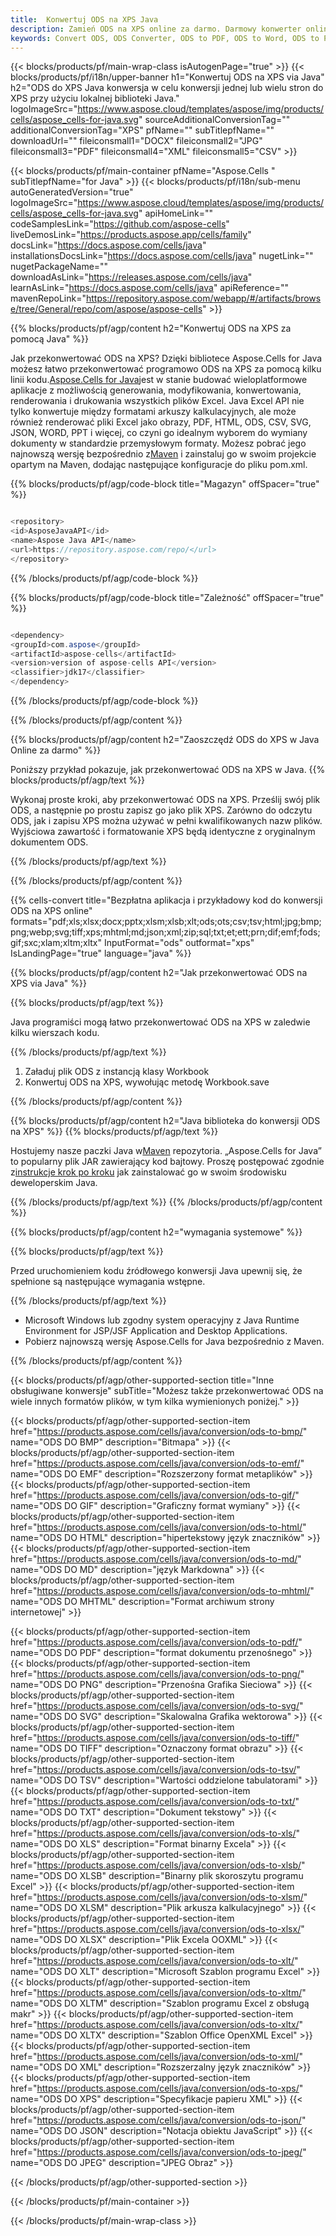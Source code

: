 ```yaml
---
title:  Konwertuj ODS na XPS Java
description: Zamień ODS na XPS online za darmo. Darmowy konwerter online z ODS na XPS. Java ODS do XPS. ODS do XPS via Java.
keywords: Convert ODS, ODS Converter, ODS to PDF, ODS to Word, ODS to PPT, ODS to Image
---
```

{{< blocks/products/pf/main-wrap-class isAutogenPage="true" >}}
{{< blocks/products/pf/i18n/upper-banner h1="Konwertuj ODS na XPS via Java" h2="ODS do XPS Java konwersja w celu konwersji jednej lub wielu stron do XPS przy użyciu lokalnej biblioteki Java." logoImageSrc="https://www.aspose.cloud/templates/aspose/img/products/cells/aspose_cells-for-java.svg" sourceAdditionalConversionTag="" additionalConversionTag="XPS" pfName="" subTitlepfName="" downloadUrl="" fileiconsmall1="DOCX" fileiconsmall2="JPG" fileiconsmall3="PDF" fileiconsmall4="XML" fileiconsmall5="CSV" >}}

{{< blocks/products/pf/main-container pfName="Aspose.Cells " subTitlepfName="for Java" >}}
{{< blocks/products/pf/i18n/sub-menu autoGeneratedVersion="true" logoImageSrc="https://www.aspose.cloud/templates/aspose/img/products/cells/aspose_cells-for-java.svg" apiHomeLink="" codeSamplesLink="https://github.com/aspose-cells" liveDemosLink="https://products.aspose.app/cells/family" docsLink="https://docs.aspose.com/cells/java" installationsDocsLink="https://docs.aspose.com/cells/java" nugetLink="" nugetPackageName="" downloadAsLink="https://releases.aspose.com/cells/java" learnAsLink="https://docs.aspose.com/cells/java" apiReference="" mavenRepoLink="https://repository.aspose.com/webapp/#/artifacts/browse/tree/General/repo/com/aspose/aspose-cells" >}}


{{% blocks/products/pf/agp/content h2="Konwertuj ODS na XPS za pomocą Java" %}}

Jak przekonwertować ODS na XPS? Dzięki bibliotece Aspose.Cells for Java możesz łatwo przekonwertować programowo ODS na XPS za pomocą kilku linii kodu.[Aspose.Cells for Java](https://products.aspose.com/cells/java)jest w stanie budować wieloplatformowe aplikacje z możliwością generowania, modyfikowania, konwertowania, renderowania i drukowania wszystkich plików Excel. Java Excel API nie tylko konwertuje między formatami arkuszy kalkulacyjnych, ale może również renderować pliki Excel jako obrazy, PDF, HTML, ODS, CSV, SVG, JSON, WORD, PPT i więcej, co czyni go idealnym wyborem do wymiany dokumenty w standardzie przemysłowym formaty. Możesz pobrać jego najnowszą wersję bezpośrednio z[Maven](https://repository.aspose.com/webapp/#/artifacts/browse/tree/General/repo/com/aspose/aspose-cells) i zainstaluj go w swoim projekcie opartym na Maven, dodając następujące konfiguracje do pliku pom.xml.

{{% blocks/products/pf/agp/code-block title="Magazyn" offSpacer="true" %}}

```cs

<repository>
<id>AsposeJavaAPI</id>
<name>Aspose Java API</name>
<url>https://repository.aspose.com/repo/</url>
</repository>

```

{{% /blocks/products/pf/agp/code-block %}}

{{% blocks/products/pf/agp/code-block title="Zależność" offSpacer="true" %}}

```cs

<dependency>
<groupId>com.aspose</groupId>
<artifactId>aspose-cells</artifactId>
<version>version of aspose-cells API</version>
<classifier>jdk17</classifier>
</dependency>

```

{{% /blocks/products/pf/agp/code-block %}}

{{% /blocks/products/pf/agp/content %}}

{{% blocks/products/pf/agp/content h2="Zaoszczędź ODS do XPS w Java Online za darmo" %}}

Poniższy przykład pokazuje, jak przekonwertować ODS na XPS w Java.
{{% blocks/products/pf/agp/text %}}

Wykonaj proste kroki, aby przekonwertować ODS na XPS. Prześlij swój plik ODS, a następnie po prostu zapisz go jako plik XPS. Zarówno do odczytu ODS, jak i zapisu XPS można używać w pełni kwalifikowanych nazw plików. Wyjściowa zawartość i formatowanie XPS będą identyczne z oryginalnym dokumentem ODS.

{{% /blocks/products/pf/agp/text %}}

{{% /blocks/products/pf/agp/content %}}

{{% cells-convert title="Bezpłatna aplikacja i przykładowy kod do konwersji ODS na XPS online" formats="pdf;xls;xlsx;docx;pptx;xlsm;xlsb;xlt;ods;ots;csv;tsv;html;jpg;bmp;png;webp;svg;tiff;xps;mhtml;md;json;xml;zip;sql;txt;et;ett;prn;dif;emf;fods;gif;sxc;xlam;xltm;xltx" InputFormat="ods" outformat="xps" IsLandingPage="true" language="java" %}}

{{% blocks/products/pf/agp/content h2="Jak przekonwertować ODS na XPS via Java" %}}

{{% blocks/products/pf/agp/text %}}

 Java programiści mogą łatwo przekonwertować ODS na XPS w zaledwie kilku wierszach kodu.

{{% /blocks/products/pf/agp/text %}}

1.  Załaduj plik ODS z instancją klasy Workbook
1.  Konwertuj ODS na XPS, wywołując metodę Workbook.save

{{% /blocks/products/pf/agp/content %}}

{{% blocks/products/pf/agp/content h2="Java biblioteka do konwersji ODS na XPS" %}}
{{% blocks/products/pf/agp/text %}}

 Hostujemy nasze paczki Java w[Maven](https://repository.aspose.com/webapp/#/artifacts/browse/tree/General/repo/com/aspose/aspose-cells) repozytoria. „Aspose.Cells for Java” to popularny plik JAR zawierający kod bajtowy. Proszę postępować zgodnie z[instrukcje krok po kroku](https://docs.aspose.com/cells/java/installation/) jak zainstalować go w swoim środowisku deweloperskim Java.

{{% /blocks/products/pf/agp/text %}}
{{% /blocks/products/pf/agp/content %}}

{{% blocks/products/pf/agp/content h2="wymagania systemowe" %}}

{{% blocks/products/pf/agp/text %}}

 Przed uruchomieniem kodu źródłowego konwersji Java upewnij się, że spełnione są następujące wymagania wstępne.

{{% /blocks/products/pf/agp/text %}}

- Microsoft Windows lub zgodny system operacyjny z Java Runtime Environment for JSP/JSF Application and Desktop Applications.
- Pobierz najnowszą wersję Aspose.Cells for Java bezpośrednio z Maven.

{{% /blocks/products/pf/agp/content %}}


{{< blocks/products/pf/agp/other-supported-section title="Inne obsługiwane konwersje" subTitle="Możesz także przekonwertować ODS na wiele innych formatów plików, w tym kilka wymienionych poniżej." >}}

{{< blocks/products/pf/agp/other-supported-section-item href="https://products.aspose.com/cells/java/conversion/ods-to-bmp/" name="ODS DO BMP" description="Bitmapa" >}}
{{< blocks/products/pf/agp/other-supported-section-item href="https://products.aspose.com/cells/java/conversion/ods-to-emf/" name="ODS DO EMF" description="Rozszerzony format metaplików" >}}
{{< blocks/products/pf/agp/other-supported-section-item href="https://products.aspose.com/cells/java/conversion/ods-to-gif/" name="ODS DO GIF" description="Graficzny format wymiany" >}}
{{< blocks/products/pf/agp/other-supported-section-item href="https://products.aspose.com/cells/java/conversion/ods-to-html/" name="ODS DO HTML" description="hipertekstowy język znaczników" >}}
{{< blocks/products/pf/agp/other-supported-section-item href="https://products.aspose.com/cells/java/conversion/ods-to-md/" name="ODS DO MD" description="język Markdowna" >}}
{{< blocks/products/pf/agp/other-supported-section-item href="https://products.aspose.com/cells/java/conversion/ods-to-mhtml/" name="ODS DO MHTML" description="Format archiwum strony internetowej" >}}

{{< blocks/products/pf/agp/other-supported-section-item href="https://products.aspose.com/cells/java/conversion/ods-to-pdf/" name="ODS DO PDF" description="format dokumentu przenośnego" >}}
{{< blocks/products/pf/agp/other-supported-section-item href="https://products.aspose.com/cells/java/conversion/ods-to-png/" name="ODS DO PNG" description="Przenośna Grafika Sieciowa" >}}
{{< blocks/products/pf/agp/other-supported-section-item href="https://products.aspose.com/cells/java/conversion/ods-to-svg/" name="ODS DO SVG" description="Skalowalna Grafika wektorowa" >}}
{{< blocks/products/pf/agp/other-supported-section-item href="https://products.aspose.com/cells/java/conversion/ods-to-tiff/" name="ODS DO TIFF" description="Oznaczony format obrazu" >}}
{{< blocks/products/pf/agp/other-supported-section-item href="https://products.aspose.com/cells/java/conversion/ods-to-tsv/" name="ODS DO TSV" description="Wartości oddzielone tabulatorami" >}}
{{< blocks/products/pf/agp/other-supported-section-item href="https://products.aspose.com/cells/java/conversion/ods-to-txt/" name="ODS DO TXT" description="Dokument tekstowy" >}}
{{< blocks/products/pf/agp/other-supported-section-item href="https://products.aspose.com/cells/java/conversion/ods-to-xls/" name="ODS DO XLS" description="Format binarny Excela" >}}
{{< blocks/products/pf/agp/other-supported-section-item href="https://products.aspose.com/cells/java/conversion/ods-to-xlsb/" name="ODS DO XLSB" description="Binarny plik skoroszytu programu Excel" >}}
{{< blocks/products/pf/agp/other-supported-section-item href="https://products.aspose.com/cells/java/conversion/ods-to-xlsm/" name="ODS DO XLSM" description="Plik arkusza kalkulacyjnego" >}}
{{< blocks/products/pf/agp/other-supported-section-item href="https://products.aspose.com/cells/java/conversion/ods-to-xlsx/" name="ODS DO XLSX" description="Plik Excela OOXML" >}}
{{< blocks/products/pf/agp/other-supported-section-item href="https://products.aspose.com/cells/java/conversion/ods-to-xlt/" name="ODS DO XLT" description="Microsoft Szablon programu Excel" >}}
{{< blocks/products/pf/agp/other-supported-section-item href="https://products.aspose.com/cells/java/conversion/ods-to-xltm/" name="ODS DO XLTM" description="Szablon programu Excel z obsługą makr" >}}
{{< blocks/products/pf/agp/other-supported-section-item href="https://products.aspose.com/cells/java/conversion/ods-to-xltx/" name="ODS DO XLTX" description="Szablon Office OpenXML Excel" >}}
{{< blocks/products/pf/agp/other-supported-section-item href="https://products.aspose.com/cells/java/conversion/ods-to-xml/" name="ODS DO XML" description="Rozszerzalny język znaczników" >}}
{{< blocks/products/pf/agp/other-supported-section-item href="https://products.aspose.com/cells/java/conversion/ods-to-xps/" name="ODS DO XPS" description="Specyfikacje papieru XML" >}}
{{< blocks/products/pf/agp/other-supported-section-item href="https://products.aspose.com/cells/java/conversion/ods-to-json/" name="ODS DO JSON" description="Notacja obiektu JavaScript" >}}
{{< blocks/products/pf/agp/other-supported-section-item href="https://products.aspose.com/cells/java/conversion/ods-to-jpeg/" name="ODS DO JPEG" description="JPEG Obraz" >}}

{{< /blocks/products/pf/agp/other-supported-section >}}

{{< /blocks/products/pf/main-container >}}
    
{{< /blocks/products/pf/main-wrap-class >}}
